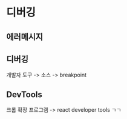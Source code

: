 # 디버깅

## 에러메시지

## 디버깅

개발자 도구 -> 소스 -> breakpoint

## DevTools

크롬 확장 프로그램 -> react developer tools ㄱㄱ
